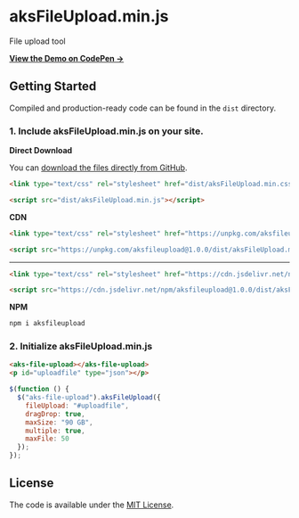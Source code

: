 # aksFileUpload.min.js
File upload tool

**[View the Demo on CodePen &rarr;](https://codepen.io/ahmetaksungur/pen/oNxqNpx)**

## Getting Started

Compiled and production-ready code can be found in the `dist` directory.

### 1. Include aksFileUpload.min.js on your site.

**Direct Download**

You can [download the files directly from GitHub](https://github.com/Ahmetaksungur/aksfileupload/archive/master.zip).

```html
<link type="text/css" rel="stylesheet" href="dist/aksFileUpload.min.css">
```

```html
<script src="dist/aksFileUpload.min.js"></script>
```

**CDN**

```html
<link type="text/css" rel="stylesheet" href="https://unpkg.com/aksfileupload@1.0.0/dist/aksFileUpload.min.css">
```

```html
<script src="https://unpkg.com/aksfileupload@1.0.0/dist/aksFileUpload.min.js"></script>
```
---

```html
<link type="text/css" rel="stylesheet" href="https://cdn.jsdelivr.net/npm/aksfileupload@1.0.0/dist/aksFileUpload.min.css">
```

```html
<script src="https://cdn.jsdelivr.net/npm/aksfileupload@1.0.0/dist/aksFileUpload.min.js"></script>
```

**NPM**

```bash
npm i aksfileupload
```


### 2. Initialize aksFileUpload.min.js

```html
<aks-file-upload></aks-file-upload>
<p id="uploadfile" type="json"></p>
```

```js
$(function () {
  $("aks-file-upload").aksFileUpload({
    fileUpload: "#uploadfile",
    dragDrop: true,
    maxSize: "90 GB",
    multiple: true,
    maxFile: 50
  });
});
```

## License

The code is available under the [MIT License](https://github.com/Ahmetaksungur/aksfileupload/blob/master/LICENSE).
